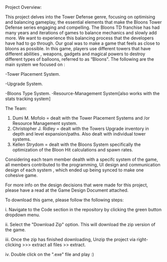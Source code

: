 Project Overview:

This project delves into the Tower Defense genre, focusing on optimising and balancing gameplay, the essential elements that make the Bloons Tower Defense series engaging and compelling. The Bloons 
TD franchise has had many years and iterations of games to balance mechanics and slowly add more. We want to experience this balancing process that the developers have had to go through. Our goal was to make a 
game that feels as close to bloons as possible. In this game, players use different towers that have different abilities , weapons, gadgets and magical powers to destroy different types of balloons, 
referred to as “Bloons".
The following are the main system we focused on :

-Tower Placement System.

-Upgrade System.

-Bloons Type System.
-Resource-Management System[also works with the stats tracking 
system]

The Team:
1. Dumi M. Mofolo =  dealt with the Tower Placement Systems and /or Resource Management system. 
2. Christopher J. Ridley = dealt with the Towers Upgrade inventory in depth and level expansion/paths. Also dealt with individual  tower systems.
3. Kellen Strydom = dealt with the Bloons System specifically the optimization of the Bloon Hit calculations and spawn rates.

Considering each team member dealth with a specifc system of the game, all members contributed to the programming, UI design and communication design of each system , which ended up being synced to make one cohesive game.

For more info on the design decisions that were made for this project, please have a read at the Game Design Document attached.

To download this game, please follow the following steps:

i. Navigate to the Code section in the repository by clicking the green button dropdown menu.

ii. Select the "Download Zip" option. This will download the zip version of the game.

iii. Once the zip has finished downloading, Unzip the project via right-clicking >>> extract all files >> extract.

iv. Double click on the ".exe" file and play :)
